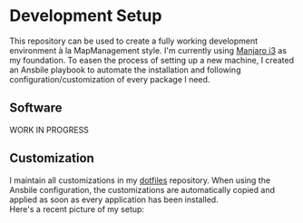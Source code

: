 # Development Setup
This repository can be used to create a fully working development environment à la MapManagement style.
I'm currently using [Manjaro i3](https://manjaro.org/download/) as my foundation. To easen the process
of setting up a new machine, I created an Ansbile playbook to automate the installation and following
configuration/customization of every package I need.

## Software
WORK IN PROGRESS


## Customization
I maintain all customizations in my [dotfiles](https://github.com/MapManagement/dotfiles) repository.
When using the Ansbile configuration, the customizations are automatically copied and applied as soon
as every application has been installed.  
Here's a recent picture of my setup:


